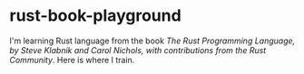 # rust-book-playground

I'm learning Rust language from the book *The Rust Programming Language, by Steve Klabnik and Carol Nichols, with contributions from the Rust Community*. Here is where I train.
